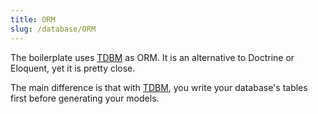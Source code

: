 ```yaml
---
title: ORM
slug: /database/ORM
---
```


The boilerplate uses [TDBM](https://github.com/thecodingmachine/tdbm) as ORM. 
It is an alternative to Doctrine or Eloquent, yet it is pretty close.

The main difference is that with [TDBM](https://github.com/thecodingmachine/tdbm), 
you write your database's tables first before generating your models.
